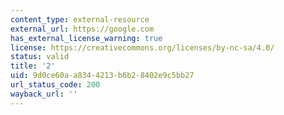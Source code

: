 ```yaml
---
content_type: external-resource
external_url: https://google.com
has_external_license_warning: true
license: https://creativecommons.org/licenses/by-nc-sa/4.0/
status: valid
title: '2'
uid: 9d0ce60a-a834-4213-b6b2-8402e9c5bb27
url_status_code: 200
wayback_url: ''
---
```

